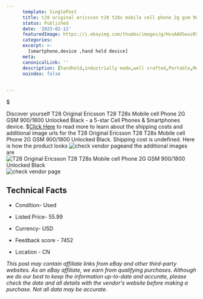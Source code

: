 ```yaml
---
      template: SinglePost
      title: t28 original ericsson t28 t28s mobile cell phone 2g gsm 900 1800 unlocked black
      status: Published
      date: '2023-02-12'
      featuredImage: https://i.ebayimg.com/thumbs/images/g/HssAAOSwvzRXxZOm/s-l225.jpg
      categories: 
      excerpt: >-
        [smartphone,device ,hand held device]
      meta:
      canonicalLink: ''
      description: [handheld,industrially made,well crafted,Portable,Mobile,Compact,Convenient,Lightweight,Maneuverable,Man-portable,Miniature,Carriable,Hand-held,Light,Holdable,Transportable,Mobile device,Pocket-sized,On-the-go,Wireless,Cordless,Compact size,Convenient size, smartphone,device ,hand held device]
      noindex: false
      
        
---
```

$

Discover yourself T28 Original Ericsson T28 T28s Mobile cell Phone 2G GSM 900/1800 Unlocked Black - a 5-star Cell Phones & Smartphones device.
$[Click Here](https://www.ebay.com/itm/232704331949?hash=item362e4250ad%3Ag%3AHssAAOSwvzRXxZOm&mkevt=1&mkcid=1&mkrid=711-53200-19255-0&campid=%253CePNCampaignId%253E&customid=%253CreferenceId%253E&toolid=10049) to read more to learn about the shipping costs and additional image urls for the T28 Original Ericsson T28 T28s Mobile cell Phone 2G GSM 900/1800 Unlocked Black. Shipping cost is undefined. Here is how the product looks ![check vendor page](https://i.ebayimg.com/thumbs/images/g/HssAAOSwvzRXxZOm/s-l225.jpg)and the additional images are![T28 Original Ericsson T28 T28s Mobile cell Phone 2G GSM 900/1800 Unlocked Black](https://i.ebayimg.com/images/g/HssAAOSwvzRXxZOm/s-l1200.jpg)![check vendor page](https://origin-galleryplus.ebayimg.com/ws/web/232704331949_2_0_1/225x225.jpg,https://origin-galleryplus.ebayimg.com/ws/web/232704331949_3_0_1/225x225.jpg,https://origin-galleryplus.ebayimg.com/ws/web/232704331949_4_0_1/225x225.jpg,https://origin-galleryplus.ebayimg.com/ws/web/232704331949_5_0_1/225x225.jpg,https://origin-galleryplus.ebayimg.com/ws/web/232704331949_6_0_1/225x225.jpg)



 ## Technical Facts 



     
      

 - Condition- Used 


      

 - Listed Price- 55.99 


      

 - Currency- USD 


      

 - Feedback score - 7452 


      

 - Location - CN 


      
      

 *_This post may contain affiliate links from eBay and other third-party websites. As an eBay affiliate, we earn from qualifying purchases. Although we do our best to keep the information up-to-date and accurate, please check the date and all details with the vendor's website before making a purchase. Not all data may be accurate._*






